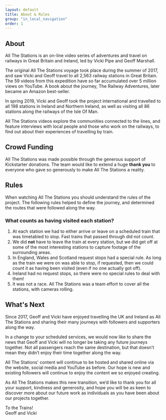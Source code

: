 ```yaml
---
layout: default
title: About & Rules
group: "in_local_navigation"
order: 1
---
```


<a name="project"></a>


## About

All The Stations is an on-line video series of adventures and travel on railways in Great Britain and Ireland, led by Vicki Pipe and Geoff Marshall.

The original All The Stations voyage took place during the summer of 2017, and saw Vicki and Geoff travel to all 2,563 railway stations in Great Britain. The 59 videos from this expedition have so far accumulated over 5 million views on YouTube. A book about the journey, The Railway Adventures, later became an Amazon best-seller.

In spring 2019, Vicki and Geoff took the project international and travelled to all 198 stations in Ireland and Northern Ireland, as well as visiting all 86 stations along the railways of the Isle Of Man.

All The Stations videos explore the communities connected to the lines, and feature interviews with local people and those who work on the railways, to find out about their experiences of travelling by train.  



## Crowd Funding

All The Stations was made possible through the generous support of Kickstarter donations. The team would like to extend a huge <strong>thank you</strong> to everyone who gave so generously to make All The Stations a reality. 


<a name="rules"></a>



## Rules 

When watching All The Stations you should understand the rules of the project. The following rules helped to define the journey, and determined the routes that were followed along the way. 

### What counts as having visited each station?

1. At each station we had to either arrive or leave on a scheduled train that was timetabled to stop. Fast trains that passed through did not count. 
2. We did <strong>not</strong> have to leave the train at every station, but we did get off at some of the most interesting stations to capture footage of the surrounding areas. 
3. In England, Wales and Scotland request stops had a special rule. As long as the train we were on was able to stop, if requested, then we could count it as having been visited (even if no one actually got off). 
4. Ireland had no request stops, so there were no special rules to deal with them!
5. It was not a race. All The Stations was a team effort to cover all the stations, with cameras rolling. 



## What's Next

Since 2017, Geoff and Vicki have enjoyed travelling the UK and Ireland as All The Stations and sharing their many journeys with followers and supporters along the way.

In a change to your scheduled services, we would now like to share the news that Geoff and Vicki will no longer be taking any future journeys together. Not all passengers reach the same destination, but that doesn’t mean they didn’t enjoy their time together along the way.

All The Stations' content will continue to be hosted and shared online via the website, social media and YouTube as before. Our hope is new and existing followers will continue to enjoy the content we so enjoyed creating. 

As All The Stations makes this new transition, we’d like to thank you for all your support, kindness and generosity, and hope you will be as keen to discover more about our future work as individuals as you have been about our projects together.

To the Trains!<br>
Geoff and Vicki<br>
